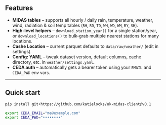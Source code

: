 ## Features
* **MIDAS tables** – supports all hourly / daily rain, temperature, weather, wind, radiation & soil temp tables (`RH`, `RD`, `TD`, `WH`, `WD`, `WM`, `RY`, `SH`).  
* **High-level helpers** – `download_station_year()` for a single station/year, or `download_locations()` to bulk-grab multiple nearest stations for many locations.  
* **Cashe Location** – current parquet defaults to `data/raw/weather/` (edit in settings).  
* **Config: YAML** – tweak dataset version, default columns, cache directory, etc. in `weather/settings.yaml`.  
* **CEDA auth** – automatically gets a bearer token using your `EMAIL` and `CEDA_PWD` env vars.  

---

## Quick start

```bash
pip install git+https://github.com/katielocks/uk-midas-client@v0.1

export CEDA_EMAIL="me@example.com"
export CEDA_PWD="••••••••"
